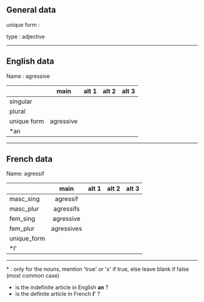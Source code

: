 ## General data

unique form :

type : adjective

---

## English data

Name : agressive

|             |   main    | alt 1 | alt 2 | alt 3 |
| :---------- | :-------: | :---: | :---: | ----- |
| singular    |           |       |       |       |
| plural      |           |       |       |       |
| unique form | agressive |       |       |       |
| \*an        |           |       |       |       |

---

## French data

Name: agressif

|             |    main    | alt 1 | alt 2 | alt 3 |
| :---------- | :--------: | :---: | :---: | :---: |
| masc_sing   |  agressif  |       |       |       |
| masc_plur   | agressifs  |       |       |       |
| fem_sing    | agressive  |       |       |       |
| fem_plur    | agressives |       |       |       |
| unique_form |            |       |       |       |
| \*l'        |            |       |       |       |

---

\* : only for the nouns, mention 'true' or 'x' if true, else leave blank if false (most common case)

- is the indefinite article in English **an** ?
- is the definite article in French **l'** ?
